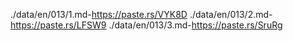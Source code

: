 ./data/en/013/1.md-https://paste.rs/VYK8D
./data/en/013/2.md-https://paste.rs/LFSW9
./data/en/013/3.md-https://paste.rs/SruRg